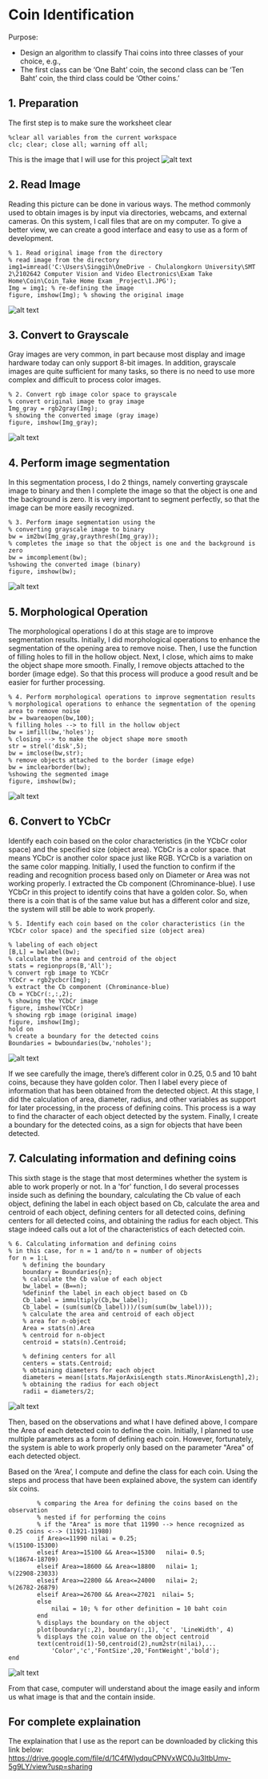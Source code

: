 
# Coin Identification
Purpose: 
- Design an algorithm to classify Thai coins into three classes of your choice, e.g., 
- The first class can be ‘One Baht’ coin, the second class can be ‘Ten Baht’ coin, the third class could be ‘Other coins.’

## 1. Preparation
The first step is to make sure the worksheet clear
```
%clear all variables from the current workspace
clc; clear; close all; warning off all; 
```
This is the image that I will use for this project
![alt text](pictures/2_load.png)
## 2. Read Image
Reading this picture can be done in various ways. The method commonly used to obtain images is by input via directories, webcams, and external cameras. On this system, I call files that are on my computer. To give a better view, we can create a good interface and easy to use as a form of development.

```
% 1. Read original image from the directory
% read image from the directory
img1=imread('C:\Users\Singgih\OneDrive - Chulalongkorn University\SMT 2\2102642 Computer Vision and Video Electronics\Exam Take Home\Coin\Coin_Take Home Exam _Project\1.JPG');
Img = img1; % re-defining the image
figure, imshow(Img); % showing the original image
```
![alt text](pictures/2_load.png)


## 3. Convert to Grayscale

Gray images are very common, in part because most display and image hardware today can only support 8-bit images. In addition, grayscale images are quite sufficient for many tasks, so there is no need to use more complex and difficult to process color images.
```
% 2. Convert rgb image color space to grayscale
% convert original image to gray image
Img_gray = rgb2gray(Img); 
% showing the converted image (gray image)
figure, imshow(Img_gray); 
```

![alt text](pictures/3_gray.png)

## 4. Perform image segmentation

In this segmentation process, I do 2 things, namely converting grayscale image to binary and then I complete the image so that the object is one and the background is zero. It is very important to segment perfectly, so that the image can be more easily recognized.

```
% 3. Perform image segmentation using the 
% converting grayscale image to binary
bw = im2bw(Img_gray,graythresh(Img_gray));
% completes the image so that the object is one and the background is zero
bw = imcomplement(bw);
%showing the converted image (binary)
figure, imshow(bw); 

```
![alt text](pictures/4_bw.png)

## 5. Morphological Operation

The morphological operations I do at this stage are to improve segmentation results. Initially, I did morphological operations to enhance the segmentation of the opening area to remove noise. Then, I use the function of filling holes to fill in the hollow object. Next, I close, which aims to make the object shape more smooth. Finally, I remove objects attached to the border (image edge). So that this process will produce a good result and be easier for further processing.


```
% 4. Perform morphological operations to improve segmentation results
% morphological operations to enhance the segmentation of the opening area to remove noise
bw = bwareaopen(bw,100);
% filling holes --> to fill in the hollow object
bw = imfill(bw,'holes');
% closing --> to make the object shape more smooth
str = strel('disk',5); 
bw = imclose(bw,str);
% remove objects attached to the border (image edge)
bw = imclearborder(bw);
%showing the segmented image
figure, imshow(bw); 

```
![alt text](pictures/5_morphology.png)

## 6. Convert to YCbCr
Identify each coin based on the color characteristics (in the YCbCr color space) and the specified size (object area). YCbCr is a color space. that means YCbCr is another color space just like RGB. YCrCb is a variation on the same color mapping. Initially, I used the function to confirm if the reading and recognition process based only on Diameter or Area was not working properly. I extracted the Cb component (Chrominance-blue). I use YCbCr in this project to identify coins that have a golden color. So, when there is a coin that is of the same value but has a different color and size, the system will still be able to work properly.
 
```
% 5. Identify each coin based on the color characteristics (in the YCbCr color space) and the specified size (object area)
 
% labeling of each object
[B,L] = bwlabel(bw);
% calculate the area and centroid of the object
stats = regionprops(B,'All');
% convert rgb image to YCbCr
YCbCr = rgb2ycbcr(Img);
% extract the Cb component (Chrominance-blue)
Cb = YCbCr(:,:,2);
% showing the YCbCr image
figure, imshow(YCbCr)
% showing rgb image (original image)
figure, imshow(Img);
hold on
% create a boundary for the detected coins
Boundaries = bwboundaries(bw,'noholes');

```

![alt text](pictures/6_ycbcr.png)


If we see carefully the image, there’s different color in 0.25, 0.5 and 10 baht coins, because they have golden color. Then I label every piece of information that has been obtained from the detected object. At this stage, I did the calculation of area, diameter, radius, and other variables as support for later processing, in the process of defining coins. This process is a way to find the character of each object detected by the system. Finally, I create a boundary for the detected coins, as a sign for objects that have been detected.

## 7. Calculating information and defining coins

This sixth stage is the stage that most determines whether the system is able to work properly or not. In a 'for' function, I do several processes inside such as defining the boundary, calculating the Cb value of each object, defining the label in each object based on Cb, calculate the area and centroid of each object, defining centers for all detected coins, defining centers for all detected coins, and obtaining the radius for each object. This stage indeed calls out a lot of the characteristics of each detected coin.

```
% 6. Calculating information and defining coins
% in this case, for n = 1 and/to n = number of objects
for n = 1:L
    % defining the boundary
    boundary = Boundaries{n};
    % calculate the Cb value of each object
    bw_label = (B==n);
    %defininf the label in each object based on Cb
    Cb_label = immultiply(Cb,bw_label);
    Cb_label = (sum(sum(Cb_label)))/(sum(sum(bw_label)));
    % calculate the area and centroid of each object
    % area for n-object
    Area = stats(n).Area
    % centroid for n-object 
    centroid = stats(n).Centroid; 
    
    % defining centers for all
    centers = stats.Centroid; 
    % obtaining diameters for each object
    diameters = mean([stats.MajorAxisLength stats.MinorAxisLength],2);
    % obtaining the radius for each object
    radii = diameters/2;
```

![alt text](pictures/8_flowchart.png)

Then, based on the observations and what I have defined above, I compare the Area of each detected coin to define the coin. Initially, I planned to use multiple parameters as a form of defining each coin. However, fortunately, the system is able to work properly only based on the parameter "Area" of each detected object.


Based on the ‘Area’, I compute and define the class for each coin. Using the steps and process that have been explained above, the system can identify six coins.


```
        % comparing the Area for defining the coins based on the observation
        % nested if for performing the coins
        % if the "Area" is more that 11990 --> hence recognized as 0.25 coins <--> (11921-11980)
        if Area<=11990 nilai = 0.25; 
%(15100-15300)
        elseif Area>=15100 && Area<=15300   nilai= 0.5; 
%(18674-18709)
        elseif Area>=18600 && Area<=18800   nilai= 1; 
%(22908-23033) 
        elseif Area>=22800 && Area<=24000   nilai= 2;  
%(26782-26879)
        elseif Area>=26700 && Area<=27021  nilai= 5;  
        else
            nilai = 10; % for other definition = 10 baht coin 
        end
        % displays the boundary on the object
        plot(boundary(:,2), boundary(:,1), 'c', 'LineWidth', 4)
        % displays the coin value on the object centroid
        text(centroid(1)-50,centroid(2),num2str(nilai),...
            'Color','c','FontSize',20,'FontWeight','bold');
end

```

![alt text](pictures/7_final.png)

From that case, computer will understand about the image easily and inform us what image is that and the contain inside.

## For complete explaination
The explaination that I use as the report can be downloaded by clicking this link below:
https://drive.google.com/file/d/1C4fWlydquCPNVxWC0Ju3ItbUmv-5g9LY/view?usp=sharing
